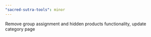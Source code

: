 ```yaml
---
"sacred-sutra-tools": minor
---
```


Remove group assignment and hidden products functionality, update category page